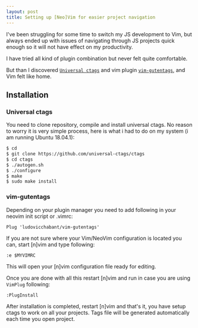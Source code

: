 ```yaml
---
layout: post
title: Setting up [Neo]Vim for easier project navigation
---
```


I've been struggling for some time to switch my JS development to Vim, but always ended up with issues of navigating through JS projects quick enough so it will not have effect on my productivity. 

I have tried all kind of plugin combination but never felt quite comfortable. 

But than I discovered [`Universal ctags`](https://github.com/universal-ctags/ctags) and vim plugin [`vim-gutentags`](https://github.com/ludovicchabant/vim-gutentags), and Vim felt like home. 

## Installation

### Universal ctags

You need to clone repository, compile and install universal ctags. No reason to worry it is very simple process, here is what i had to do on my system (i am running Ubuntu 18.04.1):

```bash
$ cd
$ git clone https://github.com/universal-ctags/ctags
$ cd ctags
$ ./autogen.sh
$ ./configure
$ make
$ sudo make install
```

### vim-gutentags

Depending on your plugin manager you need to add following in your neovim init script or .vimrc:

```
Plug 'ludovicchabant/vim-gutentags'
```

If you are not sure where your Vim/NeoVim configuration is located you can, start [n]vim and type following:
```
:e $MYVIMRC
```
This will open your [n]vim configuration file ready for editing.


Once you are done with all this restart [n]vim and run in case you are using `VimPlug` following:
```
:PlugInstall
```

After installation is completed, restart [n]vim and that's it, you have setup ctags to work on all your projects. Tags file will be generated automatically each time you open project. 



